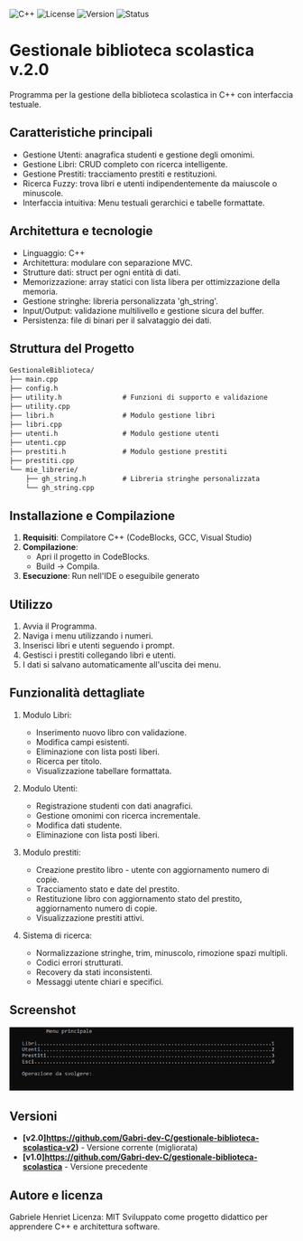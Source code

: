 ![C++](https://img.shields.io/badge/C++-17-blue)
![License](https://img.shields.io/badge/License-MIT-green)
![Version](https://img.shields.io/badge/Version-2.0-orange)
![Status](https://img.shields.io/badge/Status-Stable-brightgreen)

# Gestionale biblioteca scolastica v.2.0

Programma per la gestione della biblioteca scolastica in C++ con interfaccia testuale.

## Caratteristiche principali

- Gestione Utenti: anagrafica studenti e gestione degli omonimi.
- Gestione Libri: CRUD completo con ricerca intelligente.
- Gestione Prestiti: tracciamento prestiti e restituzioni.
- Ricerca Fuzzy: trova libri e utenti indipendentemente da maiuscole o minuscole.
- Interfaccia intuitiva: Menu testuali gerarchici e tabelle formattate.

## Architettura e tecnologie

- Linguaggio: C++
- Architettura: modulare con separazione MVC.
- Strutture dati: struct per ogni entità di dati.
- Memorizzazione: array statici con lista libera per ottimizzazione della memoria.
- Gestione stringhe: libreria personalizzata 'gh_string'.
- Input/Output: validazione multilivello e gestione sicura del buffer.
- Persistenza: file di binari per il salvataggio dei dati.

## Struttura del Progetto

```
GestionaleBiblioteca/
├── main.cpp                 
├── config.h                
├── utility.h               # Funzioni di supporto e validazione
├── utility.cpp             
├── libri.h                 # Modulo gestione libri
├── libri.cpp               
├── utenti.h                # Modulo gestione utenti  
├── utenti.cpp              
├── prestiti.h              # Modulo gestione prestiti
├── prestiti.cpp            
└── mie_librerie/
    ├── gh_string.h         # Libreria stringhe personalizzata
    └── gh_string.cpp
```
## Installazione e Compilazione
1. **Requisiti**: Compilatore C++ (CodeBlocks, GCC, Visual Studio)
2. **Compilazione**:
   - Apri il progetto in CodeBlocks.
   - Build → Compila.
3. **Esecuzione**: Run nell'IDE o eseguibile generato

## Utilizzo

1. Avvia il Programma.
2. Naviga i menu utilizzando i numeri.
3. Inserisci libri e utenti seguendo i prompt.
4. Gestisci i prestiti collegando libri e utenti.
5. I dati si salvano automaticamente all'uscita dei menu.

## Funzionalità dettagliate

1. Modulo Libri:
	- Inserimento nuovo libro con validazione.
	- Modifica campi esistenti.
	- Eliminazione con lista posti liberi.
	- Ricerca per titolo.
	- Visualizzazione tabellare formattata.
	
2. Modulo Utenti:
	- Registrazione studenti con dati anagrafici.
	- Gestione omonimi con ricerca incrementale.
	- Modifica dati studente.
	- Eliminazione con lista posti liberi.

3. Modulo prestiti:
	- Creazione prestito libro - utente con aggiornamento numero di copie.
	- Tracciamento stato e date del prestito.
	- Restituzione libro con aggiornamento stato del prestito, aggiornamento numero di copie.
	- Visualizzazione prestiti attivi.

4. Sistema di ricerca:
	- Normalizzazione stringhe, trim, minuscolo, rimozione spazi multipli.
	- Codici errori strutturati.
	- Recovery da stati inconsistenti.
	- Messaggi utente chiari e specifici.

## Screenshot

![Screenshot](https://github.com/Gabri-dev-C/gestionale-biblioteca-scolastica-v2/blob/main/images/Cattura.PNG)

## Versioni

- **[v2.0]https://github.com/Gabri-dev-C/gestionale-biblioteca-scolastica-v2)** - Versione corrente (migliorata)
- **[v1.0]https://github.com/Gabri-dev-C/gestionale-biblioteca-scolastica** - Versione precedente

## Autore e licenza

Gabriele Henriet
Licenza: MIT
Sviluppato come progetto didattico per apprendere C++ e architettura software.
